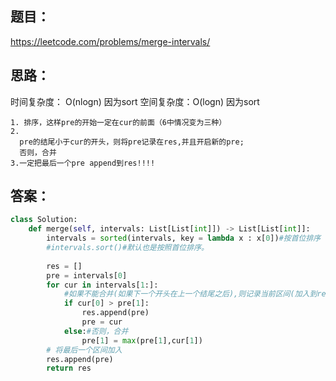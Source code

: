 ## 题目：

https://leetcode.com/problems/merge-intervals/

## 思路：

时间复杂度： O(nlogn) 因为sort
空间复杂度：O(logn) 因为sort

```
1. 排序，这样pre的开始一定在cur的前面（6中情况变为三种）
2. 
  pre的结尾小于cur的开头，则将pre记录在res,并且开启新的pre;
  否则，合并
3.一定把最后一个pre append到res!!!!
```

## 答案：
```python
class Solution:
    def merge(self, intervals: List[List[int]]) -> List[List[int]]:
        intervals = sorted(intervals, key = lambda x : x[0])#按首位排序
        #intervals.sort()#默认也是按照首位排序。
        
        res = []
        pre = intervals[0]
        for cur in intervals[1:]:
            #如果不能合并(如果下一个开头在上一个结尾之后),则记录当前区间(加入到res)，并重新开辟区间
            if cur[0] > pre[1]:
                res.append(pre)
                pre = cur
            else:#否则，合并
                pre[1] = max(pre[1],cur[1])
        # 将最后一个区间加入
        res.append(pre)     
        return res
```

